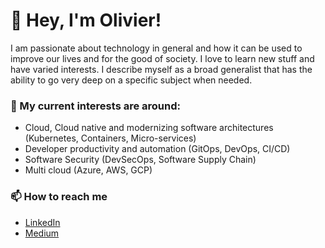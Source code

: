 # 👋 Hey, I'm Olivier!
I am passionate about technology in general and how it can be used to improve our lives and for the good of society. I love to learn new stuff and have varied interests. I describe myself as a broad generalist that has the ability to go very deep on a specific subject when needed.

### 👀 My current interests are around:
* Cloud, Cloud native and modernizing software architectures (Kubernetes, Containers, Micro-services)
* Developer productivity and automation (GitOps, DevOps, CI/CD)
* Software Security (DevSecOps, Software Supply Chain)
* Multi cloud (Azure, AWS, GCP)

### 📫 How to reach me
- [LinkedIn](https://www.linkedin.com/in/ogaumond/)
- [Medium](https://medium.com/@olivier.gaumond)
